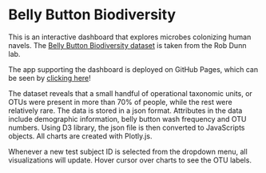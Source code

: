 # Belly Button Biodiversity

This is an interactive dashboard that explores microbes colonizing human navels. The [Belly Button Biodiversity dataset](http://robdunnlab.com/projects/belly-button-biodiversity/) is taken from the Rob Dunn lab.

The app supporting the dashboard is deployed on GitHub Pages, which can be seen by [clicking here](https://shakespearbi.github.io/plotly-challenge/Starter_Code/)!

The dataset reveals that a small handful of operational taxonomic units, or OTUs were present in more than 70% of people, while the rest were relatively rare. The data is stored in a json format. Attributes in the data include demographic information, belly button wash frequency and OTU numbers. Using D3 library, the json file is then converted to JavaScripts objects. All charts are created with Plotly.js.

Whenever a new test subject ID is selected from the dropdown menu, all visualizations will update. Hover cursor over charts to see the OTU labels.
